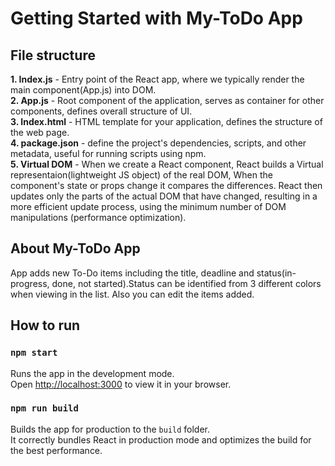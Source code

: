 # Getting Started with My-ToDo App

## File structure

**1. Index.js** - Entry point of the React app, where we typically render the main component(App.js) into DOM. \
**2. App.js** - Root component of the application, serves as container for other components, defines overall structure of UI. \
**3. Index.html** - HTML template for your application, defines the structure of the web page. \
**4. package.json** - define the project's dependencies, scripts, and other metadata, useful for running scripts using npm. \
**5. Virtual DOM** - When we create a React component, React builds a Virtual representaion(lightweight JS object) of the real DOM, When the component's state or props change it compares the differences. 
React then updates only the parts of the actual DOM that have changed, resulting in a more efficient update process, using the minimum number of DOM manipulations (performance optimization).

## About My-ToDo App

App adds new To-Do items including the title, deadline and status(in-progress, done, not started).Status can be identified from 3 different colors when viewing in the list. 
Also you can edit the items added. 

## How to run

### `npm start`

Runs the app in the development mode.\
Open [http://localhost:3000](http://localhost:3000) to view it in your browser.

### `npm run build`

Builds the app for production to the `build` folder.\
It correctly bundles React in production mode and optimizes the build for the best performance.

